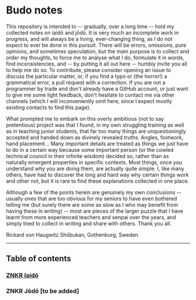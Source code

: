 # Budo notes

This repository is intended to -- gradually, over a long time -- hold my collected notes on iaidō and jōdō. It is very much an incomplete work in progress, and will always be a living, ever-changing thing, as I do not expect to ever be done in this pursuit. There will be errors, omissions, pure opinions, and sometimes speculation, but the main purpose is to collect and order my thoughts, to force me to analyse what I do, formulate it in words, find inconsistencies, and -- by putting it all out here -- humbly invite you all to help me do so. To contribute, please consider opening an issue to discuss the particular matter, or, if you find a typo or (the horror!) a grammatical error, a pull request with a correction. If you are not a programmer by trade and don't already have a GitHub account, or just want to give me some light feedback, don't hesitate to contact me via other channels (which I will inconveniently omit here, since I expect mostly existing contacts to find this page).

What prompted me to embark on this overly ambitious (not to say pretentious) project was that I found, in my own struggling training as well as in teaching junior students, that far too many things are unquestioningly accepted and handed down as divinely revealed truths. Angles, footwork, hand placement... Many important details are treated as things we just have to do in a certain way because some important person (or the cowled technical council in their infinite wisdom) decided so, rather than as naturally emergent properties in specific contexts. Most things, once you understand why you are doing them, are actually quite simple. I, like many others, have had to discover the long and hard way why certain things work and other not, but it is rare to find these explanations collected in one place.

Although a few of the points herein are genuinely my own conclusions -- usually ones that are too obvious for my seniors to have even bothered telling me (but surely there are some as slow as I who may benefit from having these in writing) -- most are pieces of the larger puzzle that I have learnt from more experienced teachers and senpai over the years, and simply tried to collect in writing and share with others. Thank you all.

Rickard von Haugwitz
Shōbukan, Gothenburg, Sweden

---

## Table of contents

### [ZNKR Iaidō](iaido/top.md)

### ZNKR Jōdō \[to be added\]
